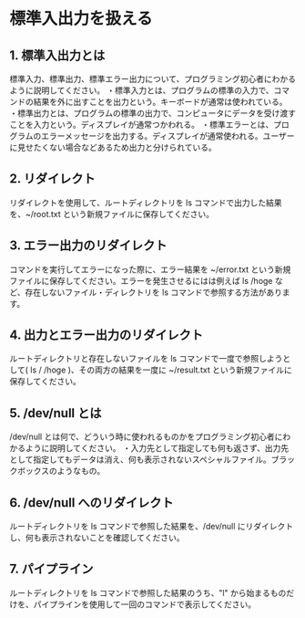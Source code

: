 # 標準入出力を扱える

## 1. 標準入出力とは

標準入力、標準出力、標準エラー出力について、プログラミング初心者にわかるように説明してください。
・標準入力とは、プログラムの標準の入力で、コマンドの結果を外に出すことを出力という。キーボードが通常は使われている。
・標準出力とは、プログラムの標準の出力で、コンピュータにデータを受け渡すことを入力という。ディスプレイが通常つかわれる。
・標準エラーとは、プログラムのエラーメッセージを出力する。ディスプレイが通常使われる。ユーザーに見せたくない場合などあるため出力と分けられている。

## 2. リダイレクト

リダイレクトを使用して、ルートディレクトリを ls コマンドで出力した結果を、~/root.txt という新規ファイルに保存してください。

## 3. エラー出力のリダイレクト

コマンドを実行してエラーになった際に、エラー結果を ~/error.txt という新規ファイルに保存してください。エラーを発生させるにはは例えば ls /hoge など、存在しないファイル・ディレクトリを ls コマンドで参照する方法があります。

## 4. 出力とエラー出力のリダイレクト

ルートディレクトリと存在しないファイルを ls コマンドで一度で参照しようとして( ls / /hoge )、その両方の結果を一度に ~/result.txt という新規ファイルに保存してください。

## 5. /dev/null とは

/dev/null とは何で、どういう時に使われるものかをプログラミング初心者にわかるように説明してください。
・入力先として指定しても何も返さず、出力先として指定してもデータは消え、何も表示されないスペシャルファイル。ブラックボックスのようなもの。


## 6. /dev/null へのリダイレクト

ルートディレクトリを ls コマンドで参照した結果を、/dev/null にリダイレクトし、何も表示されないことを確認してください。

## 7. パイプライン

ルートディレクトリを ls コマンドで参照した結果のうち、"l" から始まるものだけを、パイプラインを使用して一回のコマンドで表示してください。
